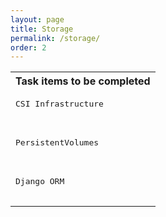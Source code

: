 ```yaml
---
layout: page
title: Storage
permalink: /storage/
order: 2
---
```

<table>
  <tr>
        <th>
         Task items to be completed
        </th>
  </tr>
        <tr>
            <td><pre>
CSI Infrastructure
               </pre>
            </td>
        </tr>
        <tr>
            <td><pre>
PersistentVolumes
               </pre>
            </td>
        </tr>
        <tr>
            <td><pre>
Django ORM
               </pre>
            </td>
        </tr>
</table>
